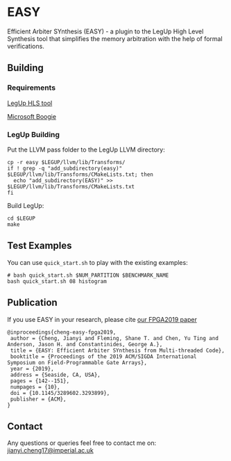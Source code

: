 # EASY
Efficient Arbiter SYnthesis (EASY) -  a plugin to the LegUp High Level Synthesis tool that simplifies the memory arbitration with the help of formal verifications.



## Building

### Requirements

[LegUp HLS tool](http://legup.eecg.utoronto.ca)

[Microsoft Boogie](https://github.com/boogie-org/boogie)

### LegUp Building

Put the LLVM pass folder to the LegUp LLVM directory:
```
cp -r easy $LEGUP/llvm/lib/Transforms/
if ! grep -q "add_subdirectory(easy)" $LEGUP/llvm/lib/Transforms/CMakeLists.txt; then
  echo "add_subdirectory(EASY)" >> $LEGUP/llvm/lib/Transforms/CMakeLists.txt
fi
```

Build LegUp:
```
cd $LEGUP
make
```

## Test Examples

You can use `quick_start.sh` to play with the existing examples:

```
# bash quick_start.sh $NUM_PARTITION $BENCHMARK_NAME
bash quick_start.sh 08 histogram

```

## Publication

If you use EASY in your research, please cite [our FPGA2019 paper](http://cas.ee.ic.ac.uk/people/gac1/pubs/JianyiFPGA19.pdf)

```
@inproceedings{cheng-easy-fpga2019,
 author = {Cheng, Jianyi and Fleming, Shane T. and Chen, Yu Ting and Anderson, Jason H. and Constantinides, George A.},
 title = {EASY: Efficient Arbiter SYnthesis from Multi-threaded Code},
 booktitle = {Proceedings of the 2019 ACM/SIGDA International Symposium on Field-Programmable Gate Arrays},
 year = {2019},
 address = {Seaside, CA, USA},
 pages = {142--151},
 numpages = {10},
 doi = {10.1145/3289602.3293899},
 publisher = {ACM},
}
```

## Contact

Any questions or queries feel free to contact me on: jianyi.cheng17@imperial.ac.uk

